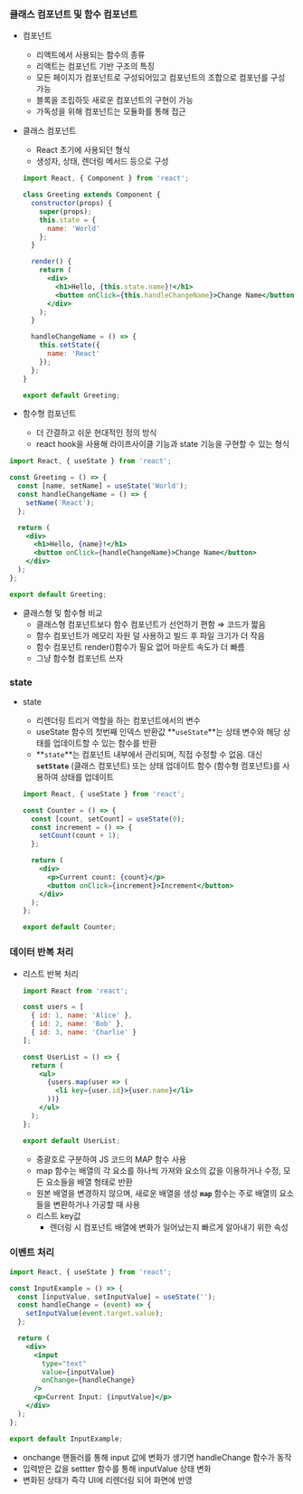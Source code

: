 ### 클래스 컴포넌트 및 함수 컴포넌트

- 컴포넌트
    - 리액트에서 사용되는 함수의 종류
    - 리액트는 컴포넌트 기반 구조의 특징
    - 모든 페이지가 컴포넌트로 구성되어있고 컴포넌트의 조합으로 컴포넌를 구성 가능
    - 블록을 조립하듯 새로운 컴포넌트의 구현이 가능
    - 가독성을 위해 컴포넌트는 모듈화를 통해 접근
- 클래스 컴포넌트
    - React 초기에 사용되던 형식
    - 생성자, 상태, 렌더링 메서드 등으로 구성
    
    ```jsx
    import React, { Component } from 'react';
    
    class Greeting extends Component {
      constructor(props) {
        super(props);
        this.state = {
          name: 'World'
        };
      }
    
      render() {
        return (
          <div>
            <h1>Hello, {this.state.name}!</h1>
            <button onClick={this.handleChangeName}>Change Name</button>
          </div>
        );
      }
    
      handleChangeName = () => {
        this.setState({
          name: 'React'
        });
      };
    }
    
    export default Greeting;
    ```
    
- 함수형 컴포넌트
    - 더 간결하고 쉬운 현대적인 정의 방식
    - react hook을 사용해 라이프사이클 기능과 state 기능을 구현할 수 있는 형식

```jsx
import React, { useState } from 'react';

const Greeting = () => {
  const [name, setName] = useState('World');
  const handleChangeName = () => {
    setName('React');
  };

  return (
    <div>
      <h1>Hello, {name}!</h1>
      <button onClick={handleChangeName}>Change Name</button>
    </div>
  );
};

export default Greeting;
```

- 클래스형 및 함수형 비교
    - 클래스형 컴포넌트보다 함수 컴포넌트가 선언하기 편함 ⇒ 코드가 짧음
    - 함수 컴포넌트가 메모리 자원 덜 사용하고 빌드 후 파일 크기가 더 작음
    - 함수 컴포넌트 render()함수가 필요 없어 마운트 속도가 더 빠름
    - 그냥 함수형 컴포넌트 쓰자

### state

- state
    - 리렌더링 트리거 역할을 하는 컴포넌트에서의 변수
    - useState 함수의 첫번째 인덱스 반환값 **`useState`**는 상태 변수와 해당 상태를 업데이트할 수 있는 함수를 반환
    - **`state`**는 컴포넌트 내부에서 관리되며, 직접 수정할 수 없음. 대신 **`setState`** (클래스 컴포넌트) 또는 상태 업데이트 함수 (함수형 컴포넌트)를 사용하여 상태를 업데이트
    
    ```jsx
    import React, { useState } from 'react';
    
    const Counter = () => {
      const [count, setCount] = useState(0);
      const increment = () => {
        setCount(count + 1);
      };
    
      return (
        <div>
          <p>Current count: {count}</p>
          <button onClick={increment}>Increment</button>
        </div>
      );
    };
    
    export default Counter;
    ```
    

### 데이터 반복 처리

- 리스트 반복 처리
    
    ```jsx
    import React from 'react';
    
    const users = [
      { id: 1, name: 'Alice' },
      { id: 2, name: 'Bob' },
      { id: 3, name: 'Charlie' }
    ];
    
    const UserList = () => {
      return (
        <ul>
          {users.map(user => (
            <li key={user.id}>{user.name}</li>
          ))}
        </ul>
      );
    };
    
    export default UserList;
    ```
    
    - 중괄호로 구분하여 JS 코드의 MAP 함수 사용
    - map 함수는 배열의 각 요소를 하나씩 가져와 요소의 값을 이용하거나 수정, 모든 요소들을 배열 형태로 반환
    - 원본 배열을 변경하지 않으며, 새로운 배열을 생성 **`map`** 함수는 주로 배열의 요소들을 변환하거나 가공할 때 사용
    - 리스트 key값
        - 렌더링 시 컴포넌트 배열에 변화가 일어났는지 빠르게 알아내기 위한 속성

### 이벤트 처리

```jsx
import React, { useState } from 'react';

const InputExample = () => {
  const [inputValue, setInputValue] = useState('');
  const handleChange = (event) => {
    setInputValue(event.target.value);
  };

  return (
    <div>
      <input
        type="text"
        value={inputValue}
        onChange={handleChange}
      />
      <p>Current Input: {inputValue}</p>
    </div>
  );
};

export default InputExample;

```

- onchange 핸들러를 통해 input 값에 변화가 생기면 handleChange 함수가 동작
- 입력받은 값을 settter 함수를 통해 inputValue 상태 변화
- 변화된 상태가 즉각 UI에 리렌더링 되어 화면에 반영